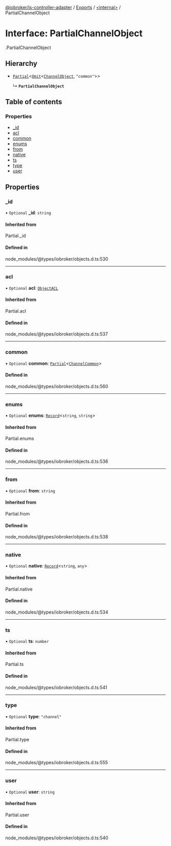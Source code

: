 [@iobroker/js-controller-adapter](../README.md) / [Exports](../modules.md) / [<internal\>](../modules/internal_.md) / PartialChannelObject

# Interface: PartialChannelObject

[<internal>](../modules/internal_.md).PartialChannelObject

## Hierarchy

- [`Partial`](../modules/internal_.md#partial)<[`Omit`](../modules/internal_.md#omit)<[`ChannelObject`](internal_.ChannelObject.md), ``"common"``\>\>

  ↳ **`PartialChannelObject`**

## Table of contents

### Properties

- [\_id](internal_.PartialChannelObject.md#_id)
- [acl](internal_.PartialChannelObject.md#acl)
- [common](internal_.PartialChannelObject.md#common)
- [enums](internal_.PartialChannelObject.md#enums)
- [from](internal_.PartialChannelObject.md#from)
- [native](internal_.PartialChannelObject.md#native)
- [ts](internal_.PartialChannelObject.md#ts)
- [type](internal_.PartialChannelObject.md#type)
- [user](internal_.PartialChannelObject.md#user)

## Properties

### \_id

• `Optional` **\_id**: `string`

#### Inherited from

Partial.\_id

#### Defined in

node_modules/@types/iobroker/objects.d.ts:530

___

### acl

• `Optional` **acl**: [`ObjectACL`](internal_.ObjectACL.md)

#### Inherited from

Partial.acl

#### Defined in

node_modules/@types/iobroker/objects.d.ts:537

___

### common

• `Optional` **common**: [`Partial`](../modules/internal_.md#partial)<[`ChannelCommon`](internal_.ChannelCommon.md)\>

#### Defined in

node_modules/@types/iobroker/objects.d.ts:560

___

### enums

• `Optional` **enums**: [`Record`](../modules/internal_.md#record)<`string`, `string`\>

#### Inherited from

Partial.enums

#### Defined in

node_modules/@types/iobroker/objects.d.ts:536

___

### from

• `Optional` **from**: `string`

#### Inherited from

Partial.from

#### Defined in

node_modules/@types/iobroker/objects.d.ts:538

___

### native

• `Optional` **native**: [`Record`](../modules/internal_.md#record)<`string`, `any`\>

#### Inherited from

Partial.native

#### Defined in

node_modules/@types/iobroker/objects.d.ts:534

___

### ts

• `Optional` **ts**: `number`

#### Inherited from

Partial.ts

#### Defined in

node_modules/@types/iobroker/objects.d.ts:541

___

### type

• `Optional` **type**: ``"channel"``

#### Inherited from

Partial.type

#### Defined in

node_modules/@types/iobroker/objects.d.ts:555

___

### user

• `Optional` **user**: `string`

#### Inherited from

Partial.user

#### Defined in

node_modules/@types/iobroker/objects.d.ts:540
